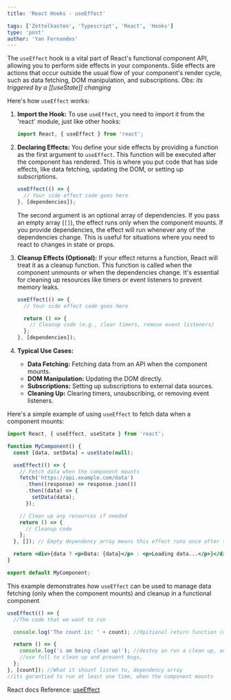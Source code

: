 ```yaml
---
title: 'React Hooks - useEffect'

tags: ['Zettelkasten', 'Typescript', 'React', 'Hooks']
type: 'post'
author: 'Yan Fernandes'
---
```


The `useEffect` hook is a vital part of React's functional component API, allowing you to perform side effects in your
components. Side effects are actions that occur outside the usual flow of your component's render cycle, such as data
fetching, DOM manipulation, and subscriptions. _Obs: its triggered by a [[useState]] changing_

Here's how `useEffect` works:

1. **Import the Hook:** To use `useEffect`, you need to import it from the 'react' module, just like other hooks:

   ```jsx
   import React, { useEffect } from 'react';
   ```

2. **Declaring Effects:** You define your side effects by providing a function as the first argument to `useEffect`.
   This function will be executed after the component has rendered. This is where you put code that has side effects,
   like data fetching, updating the DOM, or setting up subscriptions.

   ```jsx
   useEffect(() => {
     // Your side effect code goes here
   }, [dependencies]);
   ```

   The second argument is an optional array of dependencies. If you pass an empty array (`[]`), the effect runs only
   when the component mounts. If you provide dependencies, the effect will run whenever any of the dependencies change.
   This is useful for situations where you need to react to changes in state or props.

3. **Cleanup Effects (Optional):** If your effect returns a function, React will treat it as a cleanup function. This
   function is called when the component unmounts or when the dependencies change. It's essential for cleaning up
   resources like timers or event listeners to prevent memory leaks.

   ```jsx
   useEffect(() => {
     // Your side effect code goes here

     return () => {
       // Cleanup code (e.g., clear timers, remove event listeners)
     };
   }, [dependencies]);
   ```

4. **Typical Use Cases:**
   - **Data Fetching:** Fetching data from an API when the component mounts.
   - **DOM Manipulation:** Updating the DOM directly.
   - **Subscriptions:** Setting up subscriptions to external data sources.
   - **Cleaning Up:** Clearing timers, unsubscribing, or removing event listeners.

Here's a simple example of using `useEffect` to fetch data when a component mounts:

```jsx
import React, { useEffect, useState } from 'react';

function MyComponent() {
  const [data, setData] = useState(null);

  useEffect(() => {
    // Fetch data when the component mounts
    fetch('https://api.example.com/data')
      .then((response) => response.json())
      .then((data) => {
        setData(data);
      });

    // Clean up any resources if needed
    return () => {
      // Cleanup code
    };
  }, []); // Empty dependency array means this effect runs once after the initial render

  return <div>{data ? <p>Data: {data}</p> : <p>Loading data...</p>}</div>;
}

export default MyComponent;
```

This example demonstrates how `useEffect` can be used to manage data fetching (only when the component mounts) and
cleanup in a functional component

```jsx
useEffect(() => {
  //The code that we want to run

  console.log('The count is: ' + count); //Opitional return function (used as a clean up function as a lifecycle)

  return () => {
    console.log('i am being clean up!'); //destoy an run a clean up, and the next time run with the new value
    //use full to clean up and prevent bugs,
  };
}, [count]); //What it shount listen to, dependency array
//its garantied to run at least one time, when the component mounts
```

React docs Reference: [useEffect](https://react.dev/reference/react/useEffect)
